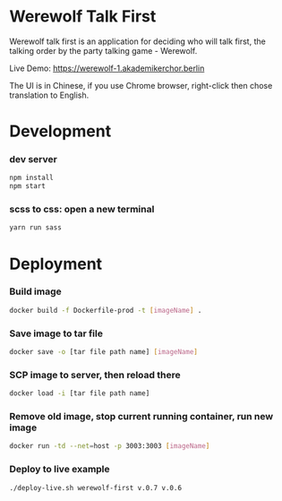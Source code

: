 # Werewolf Talk First

Werewolf talk first is an application for deciding who will talk first, the talking order by the party talking game - Werewolf.

Live Demo: https://werewolf-1.akademikerchor.berlin

The UI is in Chinese, if you use Chrome browser, right-click then chose translation to English.

# Development
### dev server
```bash
npm install
npm start
```
### scss to css: open a new terminal 
```bash
yarn run sass
```

# Deployment
### Build image
```bash
docker build -f Dockerfile-prod -t [imageName] .
```
### Save image to tar file
```bash
docker save -o [tar file path name] [imageName]
```
### SCP image to server, then reload there
```bash
docker load -i [tar file path name]
```
### Remove old image, stop current running container, run new image 
```bash
docker run -td --net=host -p 3003:3003 [imageName]
```
### Deploy to live example
```bash
./deploy-live.sh werewolf-first v.0.7 v.0.6
```